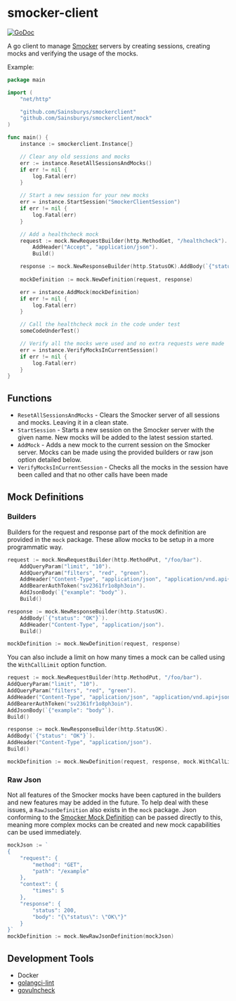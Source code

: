 # smocker-client

[![GoDoc](https://godoc.org/github.com/Sainsburys/smockerclient?status.svg)](https://pkg.go.dev/github.com/Sainsburys/smockerclient)

A go client to manage [Smocker](https://smocker.dev/) servers by creating sessions, creating mocks and verifying the
usage of the mocks.

Example:

```go
package main

import (
	"net/http"

	"github.com/Sainsburys/smockerclient"
	"github.com/Sainsburys/smockerclient/mock"
)

func main() {
	instance := smockerclient.Instance{}

	// Clear any old sessions and mocks
	err := instance.ResetAllSessionsAndMocks()
	if err != nil {
		log.Fatal(err)
	}

	// Start a new session for your new mocks
	err = instance.StartSession("SmockerClientSession")
	if err != nil {
		log.Fatal(err)
	}

	// Add a healthcheck mock
	request := mock.NewRequestBuilder(http.MethodGet, "/healthcheck").
		AddHeader("Accept", "application/json").
		Build()

	response := mock.NewResponseBuilder(http.StatusOK).AddBody(`{"status": "OK"}`).Build()
	
	mockDefinition := mock.NewDefinition(request, response)

	err = instance.AddMock(mockDefinition)
	if err != nil {
		log.Fatal(err)
	}

	// Call the healthcheck mock in the code under test
	someCodeUnderTest()

	// Verify all the mocks were used and no extra requests were made
	err = instance.VerifyMocksInCurrentSession()
	if err != nil {
		log.Fatal(err)
	}
}
```

## Functions

-   `ResetAllSessionsAndMocks` - Clears the Smocker server of all sessions and mocks. Leaving it in a clean state.
-   `StartSession` - Starts a new session on the Smocker server with the given name. New mocks will be added to the latest
    session started.
-   `AddMock` - Adds a new mock to the current session on the Smocker server. Mocks can be made using the provided
    builders
    or raw json option detailed below.
-   `VerifyMocksInCurrentSession` - Checks all the mocks in the session have been called and that no other calls have been
    made

## Mock Definitions

### Builders

Builders for the request and response part of the mock definition are provided in the `mock` package. These allow mocks
to be setup in a more programmatic way.

```go
request := mock.NewRequestBuilder(http.MethodPut, "/foo/bar").
    AddQueryParam("limit", "10").
    AddQueryParam("filters", "red", "green").
    AddHeader("Content-Type", "application/json", "application/vnd.api+json").
    AddBearerAuthToken("sv2361fr1o8ph3oin").
    AddJsonBody(`{"example": "body"`).
    Build()

response := mock.NewResponseBuilder(http.StatusOK).
    AddBody(`{"status": "OK"}`).
    AddHeader("Content-Type", "application/json").
    Build()

mockDefinition := mock.NewDefinition(request, response)
```

You can also include a limit on how many times a mock can be called using the `WithCallLimit` option function.

```go
request := mock.NewRequestBuilder(http.MethodPut, "/foo/bar").
AddQueryParam("limit", "10").
AddQueryParam("filters", "red", "green").
AddHeader("Content-Type", "application/json", "application/vnd.api+json").
AddBearerAuthToken("sv2361fr1o8ph3oin").
AddJsonBody(`{"example": "body"`).
Build()

response := mock.NewResponseBuilder(http.StatusOK).
AddBody(`{"status": "OK"}`).
AddHeader("Content-Type", "application/json").
Build()

mockDefinition := mock.NewDefinition(request, response, mock.WithCallLimit(3))
```

### Raw Json

Not all features of the Smocker mocks have been captured in the builders and new features may be added in the future. To
help deal with these issues, a `RawJsonDefinition` also exists in the `mock` package. Json conforming to
the [Smocker Mock Definition](https://smocker.dev/technical-documentation/mock-definition.html) can be passed directly
to this, meaning more complex mocks can be created and new mock capabilities can be used immediately.

```go
mockJson := `
{
    "request": {
        "method": "GET",
        "path": "/example"
    },
    "context": {
        "times": 5
    },
    "response": {
        "status": 200,
        "body": "{\"status\": \"OK\"}"
    }
}`
mockDefinition := mock.NewRawJsonDefinition(mockJson)
```

## Development Tools

-   Docker
-   [golangci-lint](https://golangci-lint.run/)
-   [govulncheck](https://go.dev/blog/govulncheck)
